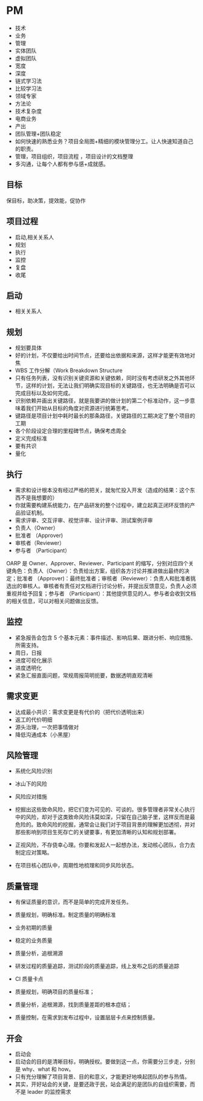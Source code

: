 # PM

- 技术
- 业务
- 管理
- 实体团队
- 虚拟团队
- 宽度
- 深度
- 链式学习法
- 比较学习法
- 领域专家
- 方法论
- 技术复杂度
- 电商业务
- 产出
- 团队管理+团队稳定
- 如何快速的熟悉业务？项目全局图+精细的模块管理分工。让人快速知道自己的职责。
- 管理，项目组织，项目流程 ，项目设计的文档整理
- 多沟通，让每个人都有参与感+成就感。


## 目标

保目标，助决策，提效能，促协作

## 项目过程

- 启动,相关关系人
- 规划
- 执行
- 监控
- 复盘
- 收尾

## 启动

- 相关关系人

## 规划

- 规划要具体
- 好的计划，不仅要给出时间节点，还要给出依据和来源，这样才能更有效地对焦
- WBS 工作分解（Work Breakdown Structure
- 只有任务列表，没有识别关键资源和关键依赖，同时没有考虑研发之外其他环节，这样的计划，无法让我们明确实现目标的关键路径，也无法明确是否可以完成目标以及如何完成。
- 识别依赖并画出关键路径，就是我要讲的做计划的第二个标准动作，这一步意味着我们开始从目标的角度对资源进行统筹思考。
- 键路径是项目计划中耗时最长的那条路径，关键路径的工期决定了整个项目的工期
- 各个阶段设定合理的里程碑节点，确保考虑周全
- 定义完成标准
- 要有共识
- 量化

## 执行

- 需求和设计根本没有经过严格的把关，就匆忙投入开发（造成的结果：这个东西不是我想要的）
- 你就需要构建系统能力，在产品研发的整个过程中，建立起真正闭环反馈的产品验证机制。
- 需求评审、交互评审、视觉评审、设计评审、测试案例评审
- 负责人（Owner）
- 批准者 （Approver)
- 审核者（Reviewer）
- 参与者 （Participant） 

OARP 是 Owner、Approver、Reviewer、Participant 的缩写，分别对应四个关键角色：负责人（Owner）：负责给出方案，组织各方讨论并推进做出最终的决定；批准者 （Approver)：最终批准者；审核者（Reviewer）：负责人和批准者挑选出的审核人。审核者有责任对文档进行讨论分析，并提出反馈意见，负责人必须重视并给予回复；参与者 （Participant）：其他提供意见的人。参与者会收到文档的相关信息，可以对相关问题做出反馈。

## 监控

- 紧急报告会包含 5 个基本元素：事件描述、影响后果、跟进分析、响应措施、所需支持。
- 周日，日报
- 进度可视化展示
- 进度透明化
- 紧急汇报直面问题，常规周报简明扼要，数据透明直观清晰


## 需求变更

- 达成最小共识：需求变更是有代价的（把代价透明出来）
- 返工的代价明细
- 源头治理，一次把事情做对
- 降低沟通成本（小黑屋）

## 风险管理

- 系统化风险识别
- 冰山下的风险
- 风险应对措施

- 挖掘出这些致命风险，把它们变为可见的、可谈的。很多管理者非常关心执行中的风险，却对于这类致命风险讳莫如深，只留在自己脑子里，这样反而是最危险的。致命风险的挖掘，通常会让我们对于项目背景的理解更加透彻，并对那些影响到项目生死存亡的关键要事，有更加清晰的认知和规划部署。
- 正视风险，不存侥幸心理。你要和发起人一起想办法，发动核心团队，合力去制定应对策略。
- 在项目核心团队中，周期性地梳理和同步风险状态。

## 质量管理

- 有保证质量的意识，而不是简单的完成开发任务。
- 质量规划，明确标准。制定质量的明确标准 
- 业务初期的质量
- 稳定的业务质量
- 质量分析，追根溯源
- 研发过程的质量追踪，测试阶段的质量追踪，线上发布之后的质量追踪
- CI 质量卡点

- 质量规划，明确项目的质量标准；
- 质量分析，追根溯源，找到质量差距的根本症结；
- 质量控制，在需求到发布过程中，设置层层卡点来控制质量。

## 开会

- 启动会
- 启动会的目的是清晰目标，明确授权。要做到这一点，你需要分三步走，分别是 why、what 和 how。
- 只有充分理解了项目背景、目的和意义，才能更好地唤起团队的参与热情。
- 其实，开好站会的关键，是要还政于民，站会满足的是团队的自组织需要，而不是 leader 的监控需求